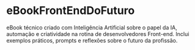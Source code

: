 # eBookFrontEndDoFuturo
eBook técnico criado com Inteligência Artificial sobre o papel da IA, automação e criatividade na rotina de desenvolvedores Front-end. Inclui exemplos práticos, prompts e reflexões sobre o futuro da profissão.
